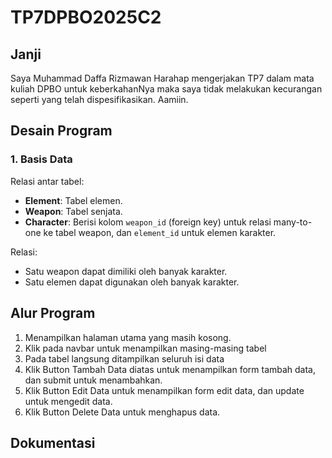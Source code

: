# TP7DPBO2025C2
## Janji
Saya Muhammad Daffa Rizmawan Harahap mengerjakan TP7 dalam mata kuliah DPBO untuk keberkahanNya maka saya tidak melakukan kecurangan seperti yang telah dispesifikasikan. Aamiin.

## Desain Program

### 1. Basis Data
Relasi antar tabel:
- **Element**: Tabel elemen.
- **Weapon**: Tabel senjata.
- **Character**: Berisi kolom `weapon_id` (foreign key) untuk relasi many-to-one ke tabel weapon, dan `element_id` untuk elemen karakter.

Relasi:
- Satu weapon dapat dimiliki oleh banyak karakter.
- Satu elemen dapat digunakan oleh banyak karakter.

## Alur Program
1. Menampilkan halaman utama yang masih kosong.
2. Klik pada navbar untuk menampilkan masing-masing tabel
3. Pada tabel langsung ditampilkan seluruh isi data
4. Klik Button Tambah Data diatas untuk menampilkan form tambah data, dan submit untuk menambahkan.
5. Klik Button Edit Data untuk menampilkan form edit data, dan update untuk mengedit data.
6. Klik Button Delete Data untuk menghapus data.

## Dokumentasi


  


